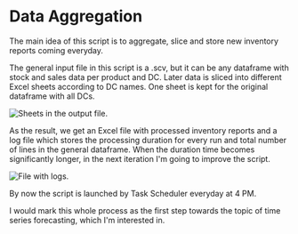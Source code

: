 # Data Aggregation

The main idea of this script is to aggregate, slice and store new inventory reports coming everyday.

The general input file in this script is a .scv, but it can be any dataframe with stock and sales data per product and DC. Later data is sliced into different Excel sheets according to DC names. One sheet is kept for the original dataframe with all DCs.

![Sheets in the output file.](https://www.screenpresso.com/=lGVoc)

As the result, we get an Excel file with processed inventory reports and a log file which stores the processing duration for every run and total number of lines in the general dataframe. When the duration time becomes significantly longer, in the next iteration I'm going to improve the script.

![File with logs.](https://www.screenpresso.com/=czhkc)


By now the script is launched by Task Scheduler everyday at 4 PM.

I would mark this whole process as the first step towards the topic of time series forecasting, which I'm interested in.

